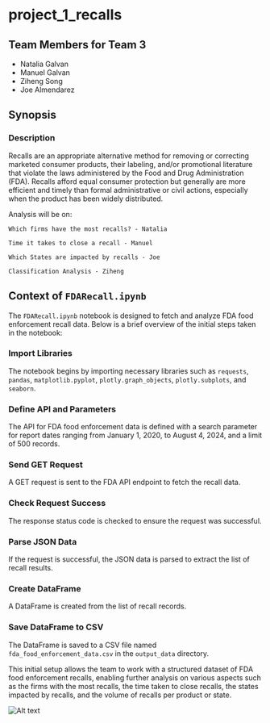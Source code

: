 # project_1_recalls

## Team Members for Team 3
- Natalia Galvan
- Manuel Galvan
- Ziheng Song
- Joe Almendarez

## Synopsis

### Description
Recalls are an appropriate alternative method for removing or correcting marketed consumer products, their labeling, and/or promotional literature that violate the laws administered by the Food and Drug Administration (FDA). Recalls afford equal consumer protection but generally are more efficient and timely than formal administrative or civil actions, especially when the product has been widely distributed.

Analysis will be on:

    Which firms have the most recalls? - Natalia

    Time it takes to close a recall - Manuel

    Which States are impacted by recalls - Joe

    Classification Analysis - Ziheng

## Context of `FDARecall.ipynb`
The `FDARecall.ipynb` notebook is designed to fetch and analyze FDA food enforcement recall data. Below is a brief overview of the initial steps taken in the notebook:

### Import Libraries
The notebook begins by importing necessary libraries such as `requests`, `pandas`, `matplotlib.pyplot`, `plotly.graph_objects`, `plotly.subplots`, and `seaborn`.

### Define API and Parameters
The API for FDA food enforcement data is defined with a search parameter for report dates ranging from January 1, 2020, to August 4, 2024, and a limit of 500 records.

### Send GET Request
A GET request is sent to the FDA API endpoint to fetch the recall data.

### Check Request Success
The response status code is checked to ensure the request was successful.

### Parse JSON Data
If the request is successful, the JSON data is parsed to extract the list of recall results.

### Create DataFrame
A DataFrame is created from the list of recall records.

### Save DataFrame to CSV
The DataFrame is saved to a CSV file named `fda_food_enforcement_data.csv` in the `output_data` directory.

This initial setup allows the team to work with a structured dataset of FDA food enforcement recalls, enabling further analysis on various aspects such as the firms with the most recalls, the time taken to close recalls, the states impacted by recalls, and the volume of recalls per product or state.

![Alt text](https://mcintyrelaw.com/wp-content/uploads/2020/01/drug-recall-classes.png)